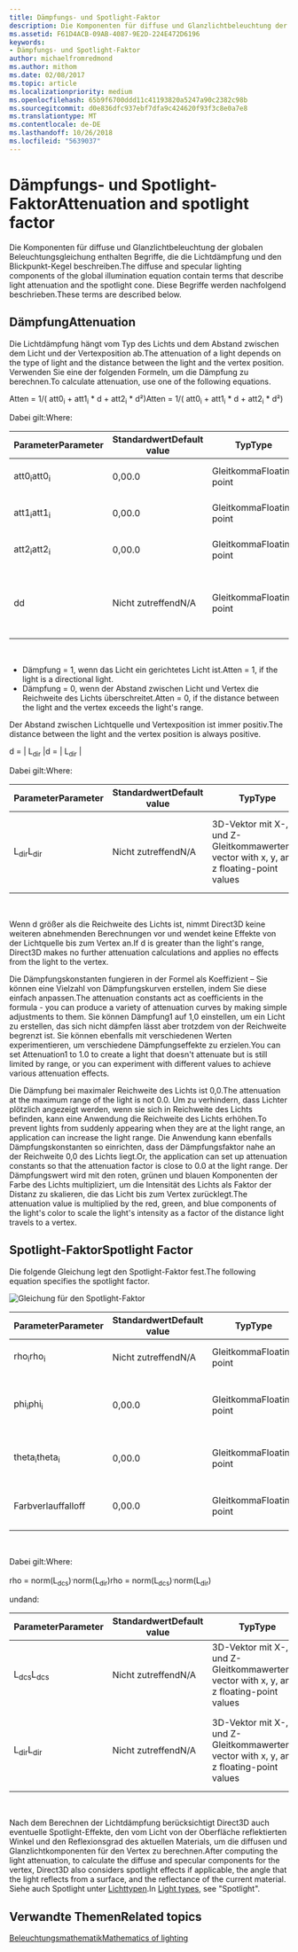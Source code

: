 ```yaml
---
title: Dämpfungs- und Spotlight-Faktor
description: Die Komponenten für diffuse und Glanzlichtbeleuchtung der globalen Beleuchtungsgleichung enthalten Begriffe, die die Lichtdämpfung und den Blickpunkt-Kegel beschreiben.
ms.assetid: F61D4ACB-09AB-4087-9E2D-224E472D6196
keywords:
- Dämpfungs- und Spotlight-Faktor
author: michaelfromredmond
ms.author: mithom
ms.date: 02/08/2017
ms.topic: article
ms.localizationpriority: medium
ms.openlocfilehash: 65b9f6700ddd11c41193820a5247a90c2382c98b
ms.sourcegitcommit: d0e836dfc937ebf7dfa9c424620f93f3c8e0a7e8
ms.translationtype: MT
ms.contentlocale: de-DE
ms.lasthandoff: 10/26/2018
ms.locfileid: "5639037"
---
```

# <a name="attenuation-and-spotlight-factor"></a><span data-ttu-id="c74af-104">Dämpfungs- und Spotlight-Faktor</span><span class="sxs-lookup"><span data-stu-id="c74af-104">Attenuation and spotlight factor</span></span>


<span data-ttu-id="c74af-105">Die Komponenten für diffuse und Glanzlichtbeleuchtung der globalen Beleuchtungsgleichung enthalten Begriffe, die die Lichtdämpfung und den Blickpunkt-Kegel beschreiben.</span><span class="sxs-lookup"><span data-stu-id="c74af-105">The diffuse and specular lighting components of the global illumination equation contain terms that describe light attenuation and the spotlight cone.</span></span> <span data-ttu-id="c74af-106">Diese Begriffe werden nachfolgend beschrieben.</span><span class="sxs-lookup"><span data-stu-id="c74af-106">These terms are described below.</span></span>

## <a name="span-idattenuationspanspan-idattenuationspanspan-idattenuationspanattenuation"></a><span data-ttu-id="c74af-107"><span id="Attenuation"></span><span id="attenuation"></span><span id="ATTENUATION"></span>Dämpfung</span><span class="sxs-lookup"><span data-stu-id="c74af-107"><span id="Attenuation"></span><span id="attenuation"></span><span id="ATTENUATION"></span>Attenuation</span></span>


<span data-ttu-id="c74af-108">Die Lichtdämpfung hängt vom Typ des Lichts und dem Abstand zwischen dem Licht und der Vertexposition ab.</span><span class="sxs-lookup"><span data-stu-id="c74af-108">The attenuation of a light depends on the type of light and the distance between the light and the vertex position.</span></span> <span data-ttu-id="c74af-109">Verwenden Sie eine der folgenden Formeln, um die Dämpfung zu berechnen.</span><span class="sxs-lookup"><span data-stu-id="c74af-109">To calculate attenuation, use one of the following equations.</span></span>

<span data-ttu-id="c74af-110">Atten = 1/( att0<sub>i</sub> + att1<sub>i</sub> \* d + att2<sub>i</sub> \* d²)</span><span class="sxs-lookup"><span data-stu-id="c74af-110">Atten = 1/( att0<sub>i</sub> + att1<sub>i</sub> \* d + att2<sub>i</sub> \* d²)</span></span>

<span data-ttu-id="c74af-111">Dabei gilt:</span><span class="sxs-lookup"><span data-stu-id="c74af-111">Where:</span></span>

| <span data-ttu-id="c74af-112">Parameter</span><span class="sxs-lookup"><span data-stu-id="c74af-112">Parameter</span></span>        | <span data-ttu-id="c74af-113">Standardwert</span><span class="sxs-lookup"><span data-stu-id="c74af-113">Default value</span></span> | <span data-ttu-id="c74af-114">Typ</span><span class="sxs-lookup"><span data-stu-id="c74af-114">Type</span></span>           | <span data-ttu-id="c74af-115">Beschreibung</span><span class="sxs-lookup"><span data-stu-id="c74af-115">Description</span></span>                                     | <span data-ttu-id="c74af-116">Bereich</span><span class="sxs-lookup"><span data-stu-id="c74af-116">Range</span></span>          |
|------------------|---------------|----------------|-------------------------------------------------|----------------|
| <span data-ttu-id="c74af-117">att0<sub>i</sub></span><span class="sxs-lookup"><span data-stu-id="c74af-117">att0<sub>i</sub></span></span> | <span data-ttu-id="c74af-118">0,0</span><span class="sxs-lookup"><span data-stu-id="c74af-118">0.0</span></span>           | <span data-ttu-id="c74af-119">Gleitkomma</span><span class="sxs-lookup"><span data-stu-id="c74af-119">Floating point</span></span> | <span data-ttu-id="c74af-120">Konstanter Dämpfungsfaktor</span><span class="sxs-lookup"><span data-stu-id="c74af-120">Constant attenuation factor</span></span>                     | <span data-ttu-id="c74af-121">0 bis +unendlich</span><span class="sxs-lookup"><span data-stu-id="c74af-121">0 to +infinity</span></span> |
| <span data-ttu-id="c74af-122">att1<sub>i</sub></span><span class="sxs-lookup"><span data-stu-id="c74af-122">att1<sub>i</sub></span></span> | <span data-ttu-id="c74af-123">0,0</span><span class="sxs-lookup"><span data-stu-id="c74af-123">0.0</span></span>           | <span data-ttu-id="c74af-124">Gleitkomma</span><span class="sxs-lookup"><span data-stu-id="c74af-124">Floating point</span></span> | <span data-ttu-id="c74af-125">Linearer Dämpfungsfaktor</span><span class="sxs-lookup"><span data-stu-id="c74af-125">Linear attenuation factor</span></span>                       | <span data-ttu-id="c74af-126">0 bis +unendlich</span><span class="sxs-lookup"><span data-stu-id="c74af-126">0 to +infinity</span></span> |
| <span data-ttu-id="c74af-127">att2<sub>i</sub></span><span class="sxs-lookup"><span data-stu-id="c74af-127">att2<sub>i</sub></span></span> | <span data-ttu-id="c74af-128">0,0</span><span class="sxs-lookup"><span data-stu-id="c74af-128">0.0</span></span>           | <span data-ttu-id="c74af-129">Gleitkomma</span><span class="sxs-lookup"><span data-stu-id="c74af-129">Floating point</span></span> | <span data-ttu-id="c74af-130">Quadratischer Dämpfungsfaktor</span><span class="sxs-lookup"><span data-stu-id="c74af-130">Quadratic attenuation factor</span></span>                    | <span data-ttu-id="c74af-131">0 bis +unendlich</span><span class="sxs-lookup"><span data-stu-id="c74af-131">0 to +infinity</span></span> |
| <span data-ttu-id="c74af-132">d</span><span class="sxs-lookup"><span data-stu-id="c74af-132">d</span></span>                | <span data-ttu-id="c74af-133">Nicht zutreffend</span><span class="sxs-lookup"><span data-stu-id="c74af-133">N/A</span></span>           | <span data-ttu-id="c74af-134">Gleitkomma</span><span class="sxs-lookup"><span data-stu-id="c74af-134">Floating point</span></span> | <span data-ttu-id="c74af-135">Abstand zwischen Vertexposition und Position der Lichtquelle</span><span class="sxs-lookup"><span data-stu-id="c74af-135">Distance from vertex position to light position</span></span> | <span data-ttu-id="c74af-136">Nicht zutreffend</span><span class="sxs-lookup"><span data-stu-id="c74af-136">N/A</span></span>            |

 

-   <span data-ttu-id="c74af-137">Dämpfung = 1, wenn das Licht ein gerichtetes Licht ist.</span><span class="sxs-lookup"><span data-stu-id="c74af-137">Atten = 1, if the light is a directional light.</span></span>
-   <span data-ttu-id="c74af-138">Dämpfung = 0, wenn der Abstand zwischen Licht und Vertex die Reichweite des Lichts überschreitet.</span><span class="sxs-lookup"><span data-stu-id="c74af-138">Atten = 0, if the distance between the light and the vertex exceeds the light's range.</span></span>

<span data-ttu-id="c74af-139">Der Abstand zwischen Lichtquelle und Vertexposition ist immer positiv.</span><span class="sxs-lookup"><span data-stu-id="c74af-139">The distance between the light and the vertex position is always positive.</span></span>

<span data-ttu-id="c74af-140">d = | L<sub>dir</sub> |</span><span class="sxs-lookup"><span data-stu-id="c74af-140">d = | L<sub>dir</sub> |</span></span>

<span data-ttu-id="c74af-141">Dabei gilt:</span><span class="sxs-lookup"><span data-stu-id="c74af-141">Where:</span></span>

| <span data-ttu-id="c74af-142">Parameter</span><span class="sxs-lookup"><span data-stu-id="c74af-142">Parameter</span></span>       | <span data-ttu-id="c74af-143">Standardwert</span><span class="sxs-lookup"><span data-stu-id="c74af-143">Default value</span></span> | <span data-ttu-id="c74af-144">Typ</span><span class="sxs-lookup"><span data-stu-id="c74af-144">Type</span></span>                                             | <span data-ttu-id="c74af-145">Beschreibung</span><span class="sxs-lookup"><span data-stu-id="c74af-145">Description</span></span>                                                 |
|-----------------|---------------|--------------------------------------------------|-------------------------------------------------------------|
| <span data-ttu-id="c74af-146">L<sub>dir</sub></span><span class="sxs-lookup"><span data-stu-id="c74af-146">L<sub>dir</sub></span></span> | <span data-ttu-id="c74af-147">Nicht zutreffend</span><span class="sxs-lookup"><span data-stu-id="c74af-147">N/A</span></span>           | <span data-ttu-id="c74af-148">3D-Vektor mit X-, Y- und Z-Gleitkommawerten</span><span class="sxs-lookup"><span data-stu-id="c74af-148">3D vector with x, y, and z floating-point values</span></span> | <span data-ttu-id="c74af-149">Richtungsvektor von der Vertexposition bis zur Position der Lichtquelle</span><span class="sxs-lookup"><span data-stu-id="c74af-149">Direction vector from vertex position to the light position</span></span> |

 

<span data-ttu-id="c74af-150">Wenn d größer als die Reichweite des Lichts ist, nimmt Direct3D keine weiteren abnehmenden Berechnungen vor und wendet keine Effekte von der Lichtquelle bis zum Vertex an.</span><span class="sxs-lookup"><span data-stu-id="c74af-150">If d is greater than the light's range, Direct3D makes no further attenuation calculations and applies no effects from the light to the vertex.</span></span>

<span data-ttu-id="c74af-151">Die Dämpfungskonstanten fungieren in der Formel als Koeffizient – Sie können eine Vielzahl von Dämpfungskurven erstellen, indem Sie diese einfach anpassen.</span><span class="sxs-lookup"><span data-stu-id="c74af-151">The attenuation constants act as coefficients in the formula - you can produce a variety of attenuation curves by making simple adjustments to them.</span></span> <span data-ttu-id="c74af-152">Sie können Dämpfung1 auf 1,0 einstellen, um ein Licht zu erstellen, das sich nicht dämpfen lässt aber trotzdem von der Reichweite begrenzt ist. Sie können ebenfalls mit verschiedenen Werten experimentieren, um verschiedene Dämpfungseffekte zu erzielen.</span><span class="sxs-lookup"><span data-stu-id="c74af-152">You can set Attenuation1 to 1.0 to create a light that doesn't attenuate but is still limited by range, or you can experiment with different values to achieve various attenuation effects.</span></span>

<span data-ttu-id="c74af-153">Die Dämpfung bei maximaler Reichweite des Lichts ist 0,0.</span><span class="sxs-lookup"><span data-stu-id="c74af-153">The attenuation at the maximum range of the light is not 0.0.</span></span> <span data-ttu-id="c74af-154">Um zu verhindern, dass Lichter plötzlich angezeigt werden, wenn sie sich in Reichweite des Lichts befinden, kann eine Anwendung die Reichweite des Lichts erhöhen.</span><span class="sxs-lookup"><span data-stu-id="c74af-154">To prevent lights from suddenly appearing when they are at the light range, an application can increase the light range.</span></span> <span data-ttu-id="c74af-155">Die Anwendung kann ebenfalls Dämpfungskonstanten so einrichten, dass der Dämpfungsfaktor nahe an der Reichweite 0,0 des Lichts liegt.</span><span class="sxs-lookup"><span data-stu-id="c74af-155">Or, the application can set up attenuation constants so that the attenuation factor is close to 0.0 at the light range.</span></span> <span data-ttu-id="c74af-156">Der Dämpfungswert wird mit den roten, grünen und blauen Komponenten der Farbe des Lichts multipliziert, um die Intensität des Lichts als Faktor der Distanz zu skalieren, die das Licht bis zum Vertex zurücklegt.</span><span class="sxs-lookup"><span data-stu-id="c74af-156">The attenuation value is multiplied by the red, green, and blue components of the light's color to scale the light's intensity as a factor of the distance light travels to a vertex.</span></span>

## <a name="span-idspotlight-factorspanspan-idspotlight-factorspanspan-idspotlight-factorspanspotlight-factor"></a><span data-ttu-id="c74af-157"><span id="Spotlight-Factor"></span><span id="spotlight-factor"></span><span id="SPOTLIGHT-FACTOR"></span>Spotlight-Faktor</span><span class="sxs-lookup"><span data-stu-id="c74af-157"><span id="Spotlight-Factor"></span><span id="spotlight-factor"></span><span id="SPOTLIGHT-FACTOR"></span>Spotlight Factor</span></span>


<span data-ttu-id="c74af-158">Die folgende Gleichung legt den Spotlight-Faktor fest.</span><span class="sxs-lookup"><span data-stu-id="c74af-158">The following equation specifies the spotlight factor.</span></span>

![Gleichung für den Spotlight-Faktor](images/dx8light9.png)

| <span data-ttu-id="c74af-160">Parameter</span><span class="sxs-lookup"><span data-stu-id="c74af-160">Parameter</span></span>         | <span data-ttu-id="c74af-161">Standardwert</span><span class="sxs-lookup"><span data-stu-id="c74af-161">Default value</span></span> | <span data-ttu-id="c74af-162">Typ</span><span class="sxs-lookup"><span data-stu-id="c74af-162">Type</span></span>           | <span data-ttu-id="c74af-163">Beschreibung</span><span class="sxs-lookup"><span data-stu-id="c74af-163">Description</span></span>                              | <span data-ttu-id="c74af-164">Bereich</span><span class="sxs-lookup"><span data-stu-id="c74af-164">Range</span></span>                    |
|-------------------|---------------|----------------|------------------------------------------|--------------------------|
| <span data-ttu-id="c74af-165">rho<sub>i</sub></span><span class="sxs-lookup"><span data-stu-id="c74af-165">rho<sub>i</sub></span></span>   | <span data-ttu-id="c74af-166">Nicht zutreffend</span><span class="sxs-lookup"><span data-stu-id="c74af-166">N/A</span></span>           | <span data-ttu-id="c74af-167">Gleitkomma</span><span class="sxs-lookup"><span data-stu-id="c74af-167">Floating point</span></span> | <span data-ttu-id="c74af-168">Kosinus(Winkel) für Spotlight i</span><span class="sxs-lookup"><span data-stu-id="c74af-168">cosine(angle) for spotlight i</span></span>            | <span data-ttu-id="c74af-169">Nicht zutreffend</span><span class="sxs-lookup"><span data-stu-id="c74af-169">N/A</span></span>                      |
| <span data-ttu-id="c74af-170">phi<sub>i</sub></span><span class="sxs-lookup"><span data-stu-id="c74af-170">phi<sub>i</sub></span></span>   | <span data-ttu-id="c74af-171">0,0</span><span class="sxs-lookup"><span data-stu-id="c74af-171">0.0</span></span>           | <span data-ttu-id="c74af-172">Gleitkomma</span><span class="sxs-lookup"><span data-stu-id="c74af-172">Floating point</span></span> | <span data-ttu-id="c74af-173">Halbschatten-Winkel für Spotlight i nach Bogenmaß</span><span class="sxs-lookup"><span data-stu-id="c74af-173">Penumbra angle of spotlight i in radians</span></span> | <span data-ttu-id="c74af-174">\[theta<sub>i</sub>, pi)</span><span class="sxs-lookup"><span data-stu-id="c74af-174">\[theta<sub>i</sub>, pi)</span></span> |
| <span data-ttu-id="c74af-175">theta<sub>i</sub></span><span class="sxs-lookup"><span data-stu-id="c74af-175">theta<sub>i</sub></span></span> | <span data-ttu-id="c74af-176">0,0</span><span class="sxs-lookup"><span data-stu-id="c74af-176">0.0</span></span>           | <span data-ttu-id="c74af-177">Gleitkomma</span><span class="sxs-lookup"><span data-stu-id="c74af-177">Floating point</span></span> | <span data-ttu-id="c74af-178">Kernschatten-Winkel für Spotlight i nach Bogenmaß</span><span class="sxs-lookup"><span data-stu-id="c74af-178">Umbra angle of spotlight i in radians</span></span>    | <span data-ttu-id="c74af-179">\[0, pi)</span><span class="sxs-lookup"><span data-stu-id="c74af-179">\[0, pi)</span></span>                 |
| <span data-ttu-id="c74af-180">Farbverlauf</span><span class="sxs-lookup"><span data-stu-id="c74af-180">falloff</span></span>           | <span data-ttu-id="c74af-181">0,0</span><span class="sxs-lookup"><span data-stu-id="c74af-181">0.0</span></span>           | <span data-ttu-id="c74af-182">Gleitkomma</span><span class="sxs-lookup"><span data-stu-id="c74af-182">Floating point</span></span> | <span data-ttu-id="c74af-183">Farbverlaufsfaktor</span><span class="sxs-lookup"><span data-stu-id="c74af-183">Falloff factor</span></span>                           | <span data-ttu-id="c74af-184">(-unendlich +unendlich)</span><span class="sxs-lookup"><span data-stu-id="c74af-184">(-infinity, +infinity)</span></span>   |

 

<span data-ttu-id="c74af-185">Dabei gilt:</span><span class="sxs-lookup"><span data-stu-id="c74af-185">Where:</span></span>

<span data-ttu-id="c74af-186">rho = norm(L<sub>dcs</sub>)<sup>.</sup>norm(L<sub>dir</sub>)</span><span class="sxs-lookup"><span data-stu-id="c74af-186">rho = norm(L<sub>dcs</sub>)<sup>.</sup>norm(L<sub>dir</sub>)</span></span>

<span data-ttu-id="c74af-187">und</span><span class="sxs-lookup"><span data-stu-id="c74af-187">and:</span></span>

| <span data-ttu-id="c74af-188">Parameter</span><span class="sxs-lookup"><span data-stu-id="c74af-188">Parameter</span></span>       | <span data-ttu-id="c74af-189">Standardwert</span><span class="sxs-lookup"><span data-stu-id="c74af-189">Default value</span></span> | <span data-ttu-id="c74af-190">Typ</span><span class="sxs-lookup"><span data-stu-id="c74af-190">Type</span></span>                                             | <span data-ttu-id="c74af-191">Beschreibung</span><span class="sxs-lookup"><span data-stu-id="c74af-191">Description</span></span>                                                 |
|-----------------|---------------|--------------------------------------------------|-------------------------------------------------------------|
| <span data-ttu-id="c74af-192">L<sub>dcs</sub></span><span class="sxs-lookup"><span data-stu-id="c74af-192">L<sub>dcs</sub></span></span> | <span data-ttu-id="c74af-193">Nicht zutreffend</span><span class="sxs-lookup"><span data-stu-id="c74af-193">N/A</span></span>           | <span data-ttu-id="c74af-194">3D-Vektor mit X-, Y- und Z-Gleitkommawerten</span><span class="sxs-lookup"><span data-stu-id="c74af-194">3D vector with x, y, and z floating-point values</span></span> | <span data-ttu-id="c74af-195">Der negativen Wert der Lichteinfallsrichtung im Kamerabereich</span><span class="sxs-lookup"><span data-stu-id="c74af-195">The negative of the light direction in camera space</span></span>         |
| <span data-ttu-id="c74af-196">L<sub>dir</sub></span><span class="sxs-lookup"><span data-stu-id="c74af-196">L<sub>dir</sub></span></span> | <span data-ttu-id="c74af-197">Nicht zutreffend</span><span class="sxs-lookup"><span data-stu-id="c74af-197">N/A</span></span>           | <span data-ttu-id="c74af-198">3D-Vektor mit X-, Y- und Z-Gleitkommawerten</span><span class="sxs-lookup"><span data-stu-id="c74af-198">3D vector with x, y, and z floating-point values</span></span> | <span data-ttu-id="c74af-199">Richtungsvektor von der Vertexposition bis zur Position der Lichtquelle</span><span class="sxs-lookup"><span data-stu-id="c74af-199">Direction vector from vertex position to the light position</span></span> |

 

<span data-ttu-id="c74af-200">Nach dem Berechnen der Lichtdämpfung berücksichtigt Direct3D auch eventuelle Spotlight-Effekte, den vom Licht von der Oberfläche reflektierten Winkel und den Reflexionsgrad des aktuellen Materials, um die diffusen und Glanzlichtkomponenten für den Vertex zu berechnen.</span><span class="sxs-lookup"><span data-stu-id="c74af-200">After computing the light attenuation, to calculate the diffuse and specular components for the vertex, Direct3D also considers spotlight effects if applicable, the angle that the light reflects from a surface, and the reflectance of the current material.</span></span> <span data-ttu-id="c74af-201">Siehe auch Spotlight unter [Lichttypen](light-types.md).</span><span class="sxs-lookup"><span data-stu-id="c74af-201">In [Light types](light-types.md), see "Spotlight".</span></span>

## <a name="span-idrelated-topicsspanrelated-topics"></a><span data-ttu-id="c74af-202"><span id="related-topics"></span>Verwandte Themen</span><span class="sxs-lookup"><span data-stu-id="c74af-202"><span id="related-topics"></span>Related topics</span></span>


[<span data-ttu-id="c74af-203">Beleuchtungsmathematik</span><span class="sxs-lookup"><span data-stu-id="c74af-203">Mathematics of lighting</span></span>](mathematics-of-lighting.md)

 

 




